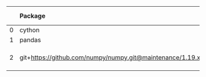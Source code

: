 <!-- markdown-link-check-disable -->

|    | Package                                                   | Version in 3.2.0     | Version in 3.3.0     | Status   |
|---:|:----------------------------------------------------------|:---------------------|:---------------------|:---------|
|  0 | cython                                                    | 0.29.21              | 0.29.21              |          |
|  1 | pandas                                                    | 0.22.0               | 0.22.0               |          |
|  2 | git+https://github.com/numpy/numpy.git@maintenance/1.19.x | No version specified | No version specified |          |